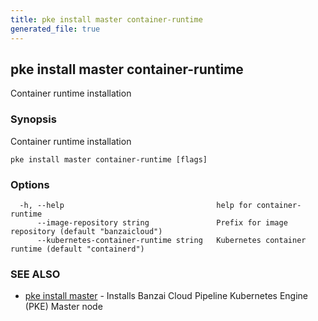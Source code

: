 ```yaml
---
title: pke install master container-runtime
generated_file: true
---
```

## pke install master container-runtime

Container runtime installation

### Synopsis

Container runtime installation

```
pke install master container-runtime [flags]
```

### Options

```
  -h, --help                                  help for container-runtime
      --image-repository string               Prefix for image repository (default "banzaicloud")
      --kubernetes-container-runtime string   Kubernetes container runtime (default "containerd")
```

### SEE ALSO

* [pke install master](/docs/pke/cli/reference/pke_install_master/)	 - Installs Banzai Cloud Pipeline Kubernetes Engine (PKE) Master node

